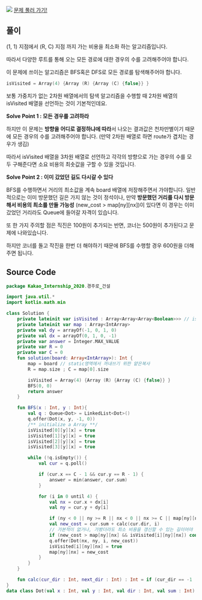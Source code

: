 [![](https://media.vlpt.us/images/blucky8649/post/69eae1d7-7898-40a7-ae37-c2fbffb57029/%EC%8D%B8%EB%84%A4%EC%9D%B4%EB%A3%A8_%EB%B3%B5%EC%82%AC%EB%B3%B8-001%20(4).png)](https://programmers.co.kr/learn/courses/30/lessons/67259)
[문제 풀러 가기!](https://programmers.co.kr/learn/courses/30/lessons/67259)

## 풀이
(1, 1) 지점에서 (R, C) 지점 까지 가는 비용을 최소화 하는 알고리즘입니다.

따라서 다양한 루트를 통해 오는 모든 경로에 대한 경우의 수를 고려해주어야 합니다.

이 문제에 쓰이는 알고리즘은 BFS혹은 DFS로 모든 경로를 탐색해주어야 합니다.

```kotlin
isVisited = Array(4) {Array (R) {Array (C) {false}} }
```
보통 가중치가 없는 2차원 배열에서의 탐색 알고리즘을 수행할 때 2차원 배열의 isVisited 배열을 선언하는 것이 기본적인데요.

 **Solve Point 1 : 모든 경우를 고려하라**

하지만 이 문제는 **방향을 어디로 결정하냐에 따라**서 나오는 결과값은 천차만별이기 때문에 모든 경우의 수를 고려해주어야 합니다.
(만약 2차원 배열로 하면 route가 겹치는 경우가 생김)

따라서 isVisited 배열을 3차원 배열로 선언하고 각각의 방향으로 가는 경우의 수를 모두 구해준다면 소요 비용의 최솟값을 구할 수 있을 것입니다.

**Solve Point 2  : 이미 갔었던 길도 다시갈 수 있다**

BFS를 수행하면서 거리의 최소값을 계속 board 배열에 저장해주면서 가야합니다. 일반적으로는 이미 방문했던 길은 가지 않는 것이 정석이나, 만약 **방문했던 거리를 다시 방문해서 비용의 최소를 만들 가능성** (new_cost > map[ny][nx])이 있다면 이 경우는 이미 갔었던 거리라도 Queue에 들어갈 자격이 있습니다.

또 한 가지 주의할 점은 직진은 100원이 추가되는 반면, 코너는 500원이 추가된다고 문제에 나와있습니다. 

하지만 코너를 돌고 작진을 한번 더 해야하기 때문에 BFS를 수행할 경우 600원을 더해주면 됩니다.

## Source Code
```kotlin
package Kakao_Internship_2020.경주로_건설

import java.util.*
import kotlin.math.min

class Solution {
    private lateinit var isVisited : Array<Array<Array<Boolean>>> // isVisited[dir][y][x]
    private lateinit var map : Array<IntArray>
    private val dy = arrayOf(-1, 0, 1, 0)
    private val dx = arrayOf(0, 1, 0, -1)
    private var answer = Integer.MAX_VALUE
    private var R = 0
    private var C = 0
    fun solution(board: Array<IntArray>): Int {
        map = board // static영역에서 꺼내쓰기 위한 얕은복사
        R = map.size ; C = map[0].size

        isVisited = Array(4) {Array (R) {Array (C) {false}} }
        BFS(0, 0)
        return answer
    }

    fun BFS(x : Int, y : Int){
        val q : Queue<Dot> = LinkedList<Dot>()
        q.offer(Dot(x, y, -1, 0))
        /** initialize a Array **/
        isVisited[0][y][x] = true
        isVisited[1][y][x] = true
        isVisited[2][y][x] = true
        isVisited[3][y][x] = true

        while (!q.isEmpty()) {
            val cur = q.poll()

            if (cur.x == C - 1 && cur.y == R - 1) {
                answer = min(answer, cur.sum)
            }

            for (i in 0 until 4) {
                val nx = cur.x + dx[i]
                val ny = cur.y + dy[i]

                if (ny < 0 || ny >= R || nx < 0 || nx >= C || map[ny][nx] == 1) continue
                val new_cost = cur.sum + calc(cur.dir, i)
                // 가본적이 없거나, 가봤더라도 최소 비용을 갱신할 수 있는 길이어야 함
                if (new_cost > map[ny][nx] && isVisited[i][ny][nx]) continue
                q.offer(Dot(nx, ny, i, new_cost))
                isVisited[i][ny][nx] = true
                map[ny][nx] = new_cost
            }
        }
    }

    fun calc(cur_dir : Int, next_dir : Int) : Int = if (cur_dir == -1 || cur_dir == next_dir) 100 else 600
}
data class Dot(val x : Int, val y : Int, val dir : Int, val sum : Int)
```

